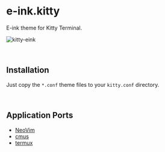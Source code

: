 # e-ink.kitty

E-ink theme for Kitty Terminal.

![kitty-eink](https://github.com/user-attachments/assets/f3545f05-23c7-4266-8faa-a765c0c5428c)

&nbsp;

## Installation

Just copy the `*.conf` theme files to your `kitty.conf` directory.

&nbsp;

## Application Ports

* [NeoVim](https://github.com/alexxGmZ/e-ink.nvim)
* [cmus](https://github.com/alexxGmZ/e-ink.cmus)
* [termux](https://github.com/alexxGmZ/e-ink.termux)
